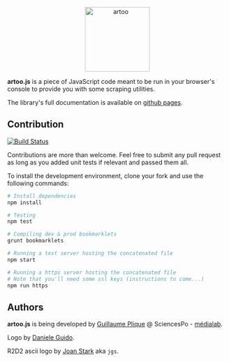 <p align="center">
  <a href="http://medialab.github.io/artoo/">
    <img alt="artoo" width="148" height="148" src="http://medialab.github.io/artoo/public/img/artoo-icon.svg" />
  </a>
</p>

**artoo.js** is a piece of JavaScript code meant to be run in your browser's console to provide you with some scraping utilities.

The library's full documentation is available on [github pages](https://medialab.github.io/artoo).

## Contribution
[![Build Status](https://travis-ci.org/medialab/artoo.svg)](https://travis-ci.org/medialab/artoo)

Contributions are more than welcome. Feel free to submit any pull request as long as you added unit tests if relevant and passed them all.

To install the development environment, clone your fork and use the following commands:

```bash
# Install dependencies
npm install

# Testing
npm test

# Compiling dev & prod bookmarklets
grunt bookmarklets

# Running a test server hosting the concatenated file
npm start

# Running a https server hosting the concatenated file
# Note that you'll need some ssl keys (instructions to come...)
npm run https
```

## Authors
**artoo.js** is being developed by [Guillaume Plique](https://github.com/Yomguithereal) @ SciencesPo - [médialab](http://www.medialab.sciences-po.fr/fr/).

Logo by [Daniele Guido](https://github.com/danieleguido).

R2D2 ascii logo by [Joan Stark](http://www.geocities.com/spunk1111/) aka `jgs`.
